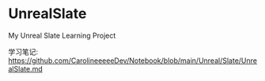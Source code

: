# UnrealSlate
My Unreal Slate Learning Project

学习笔记: https://github.com/CarolineeeeeDev/Notebook/blob/main/Unreal/Slate/UnrealSlate.md
